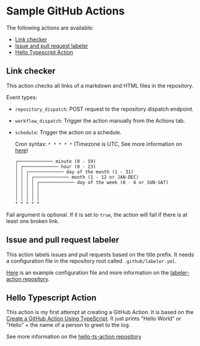 # Sample GitHub Actions

The following actions are available:

- [Link checker](./link-checker.yml)
- [Issue and pull request labeler](./issue-and-pr-labeler.yml)
- [Hello Typescript Action](./hello-ts-action.yml)

## Link checker

This action checks all links of a markdown and HTML files in the repository. 

Event types:
- `repository_dispatch`: POST request to the repository dispatch endpoint.
- `workflow_dispatch`: Trigger the action manually from the Actions tab.
- `schedule`: Trigger the action on a schedule.

    Cron syntax: `* * * * *` (Timezone is UTC, See more information on [here](https://docs.github.com/en/actions/using-workflows/events-that-trigger-workflows#schedule))
    ```
    ┌───────────── minute (0 - 59)
    │ ┌───────────── hour (0 - 23)
    │ │ ┌───────────── day of the month (1 - 31)
    │ │ │ ┌───────────── month (1 - 12 or JAN-DEC)
    │ │ │ │ ┌───────────── day of the week (0 - 6 or SUN-SAT)
    │ │ │ │ │
    │ │ │ │ │
    │ │ │ │ │
    * * * * *
    ```

Fail argument is optional. If it is set to `true`, the action will fail if there is at least one broken link.

## Issue and pull request labeler

This action labels issues and pull requests based on the title prefix. It needs a configuration file in the repository root called `.github/labeler.yml`. 

[Here](../labeler.yml) is an example configuration file and more information on the [labeler-action repository](https://github.com/jimschubert/labeler-action).

## Hello Typescript Action

This action is my first attempt at creating a GitHub Action. It is based on the [Create a GitHub Action Using TypeScript](https://github.com/actions/typescript-action). It just prints "Hello World" or "Hello" + the name of a person to greet to the log.

See more information on the [hello-ts-action repository](https://github.com/whatasame-labs/hello-ts-action)